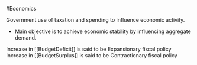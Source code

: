 #Economics 

Government use of taxation and spending to influence economic activity.

- Main objective is to achieve economic stability by influencing aggregate demand.

Increase in [[BudgetDeficit]] is said to be Expansionary fiscal policy
Increase in [[BudgetSurplus]] is said to be Contractionary fiscal policy
